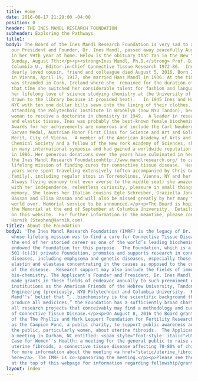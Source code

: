 ```yaml
---
title: Home
date: 2016-08-17 21:29:00 -04:00
position: 0
header: THE INES MANDL RESEARCH FOUNDATION
subheader: Exploring the Pathways
title1: 
body1: The Board of the Ines Mandl Research Foundation is very sad to announce that
  our President and Founder, Dr. Ines Mandl, passed away peacefully August 5, 2016
  in her 99th year at home. Below is the obituary that ran in the New York Times on
  Sunday, August 7th:</p><p><strong>Ines Mandl, Ph.D.</strong> Prof. Biochemistry,
  Columbia U., Editor-in–Chief Connective Tissue Research 1972-86.  Ines Mandl, a
  dearly loved cousin, friend and colleague died August 5, 2016. Born Ines Hochmuth
  in Vienna, April 19, 1917, she married Hans Mandl in 1936. At the time of the Anschluss,she
  was stranded in Cork, Ireland where she  remained for the duration of the War. During
  that time she switched her considerable talent for fashion and languages to begin
  her lifelong love of science studying chemistry at the University of Cork (she was
  drawn to the library because it provided heat).   In 1945 Ines and Hans flew to
  NYC with ten one dollar bills sewn into the lining of their clothes. She soon began
  attending the Polytechnic Institute in Brooklyn (now NYU Tandon), becoming the first
  woman to receive a doctorate in chemistry in 1949.  A leader in research on enzymes
  and elastic tissue, Ines was probably the best-known female biochemist of her generation.
  Awards for her achievements are numerous and include the Carl Neuberg Medal, the
  Garvan Medal, Austrian Honor First Class for Science and Art and Golden Honor for
  Merit, City of Vienna.  A member of the American Academy of Arts and Sciences, American
  Chemical Society and a fellow of the New York Academy of Sciences, she participated
  in many international symposia and had gained a worldwide reputation when she retired
  in 1986. Her generous donations over the years have culminated in her creation of
  the Ines Mandl Research Foundationhttp://www.mandlresearch.org/ to carry on her
  lifelong mission of finding cures for connective tissue disease.  Her retirement
  years were spent traveling extensively (often accompanied by Chris Gorton and his
  family), including regular stops in Torremolinos, Vienna, NY and her beloved Maui.
  Always flying economy (not even averse to the middle seat) she amazed her friends
  with her independence, relentless curiosity, pleasure in small things and encyclopedic
  memory. She leaves her Italian cousins Egle Schreiber, Graziella Jona, Marianne
  Bassan and Elisa Bassan and will also be missed greatly by her many friends the
  world over. Memorial service to be announced.</p><p>The Board is hoping to schedule
  the Memorial at the end of September at Columbia University.  Details will be posted
  on this website.  For further information in the meantime, please contact Steve
  Harnik (Stephen@Harnik.com).
title2: About the Foundation
body2: 'The Ines Mandl Research Foundation (IMRF) is the legacy of Dr. Ines Mandl
  whose lifelong mission was to find a cure for Connective Tissue Diseases. Towards
  the end of her storied career as one of the world’s leading biochemists, Dr. Mandl
  endowed the Foundation for this purpose.  The Foundation, which is a duly qualified
  501 (c)(3) private foundation, promotes and supports research in connective tissue
  diseases, including emphysema and genetic diseases, especially those related to
  elastin and elastase concentrating in the causes as opposed to the cure or treatment
  of the disease.  Research support may also include the fields of immunology and
  bio-chemistry. The Applicant’s Founder and President, Dr. Ines Mandl, has heretofore
  made grants in these fields of endeavor annually to such preeminent educational
  institutions as the American Friends of the Hebrew University, Tandon School of
  Engineering (previously, NYU Polytechnic) and Columbia University.  Following Dr.
  Mand''s’ belief that “...biochemistry is the scientific background that helps to
  produce all medicines,” the Foundation has a sufficiently broad charter to support
  all research projects that conceivably may find a methodology and cure for the treatment
  of Connective Tissue Disease.</p><p>On August 8, 2016 the Board granted the application
  of the The Phyllis and Mark Leppert Foundation for Fertility Research, also known
  as the Campion Fund, a public charity, to support public awareness and to educate
  the public, particularly women, about uterine fibroids.  The Applicant is organizing
  a meeting in Durham, NC entitled: <span style="font-style: italic">Uterine Fibroids:  A
  Case for Women''s Health: a meeting for the general public to raise awareness of
  uterine fibroids, a connective tissue disease affecting 70-80% of childbearing women.</span>
  For more information about the meeting <a href="static/uterine_fibroids.pdf" target="_blank">click
  here</a>. The IMRF is co-sponsoring the meeting.</p><p>Please see the “Apply” tab
  at the top of this webpage for information regarding fellowship/grant applications.'
layout: index
---
```


